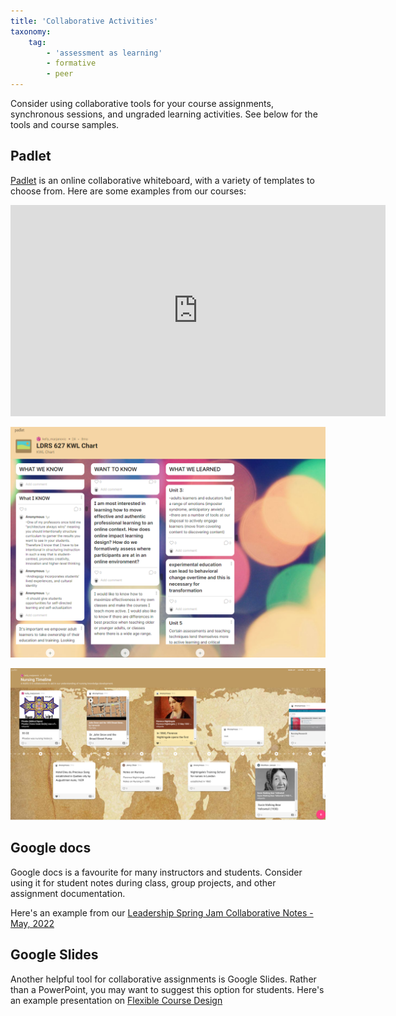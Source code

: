 ```yaml
---
title: 'Collaborative Activities'
taxonomy:
    tag:
        - 'assessment as learning'
        - formative
        - peer
---
```


Consider using collaborative tools for your course assignments, synchronous sessions, and ungraded learning activities.  See below for the tools and course samples.


## Padlet
[Padlet](https://padlet.com/) is an online collaborative whiteboard, with a variety of templates to choose from.  Here are some examples from our courses:

<iframe src="https://player.vimeo.com/video/752743261?h=b847fd04bd&amp;badge=0&amp;autopause=0&amp;player_id=0&amp;app_id=58479" width="600" height="338" frameborder="0" allow="autoplay; fullscreen; picture-in-picture" allowfullscreen title="Padlet"></iframe>

![](LDRS-627-KWL-padlet.png)

![](nursing-timeline-padlet.png)



## Google docs
Google docs is a favourite for many instructors and students. Consider using it for student notes during class, group projects, and other assignment documentation.

Here's an example from our [Leadership Spring Jam Collaborative Notes - May, 2022](https://docs.google.com/document/d/103df18ASQHJbcerH4N9MyXFieLc5qLEA94d3oSeY224/edit?usp=sharing)

## Google Slides
Another helpful tool for collaborative assignments is Google Slides.  Rather than a PowerPoint, you may want to suggest this option for students.
Here's an example presentation on [Flexible Course Design](https://docs.google.com/presentation/d/1cqSDiJBcXe7ImKCfe4VcQLj9u8FQTBL4bPDR_y7nsKA/edit?usp=sharing)
